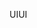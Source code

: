 <span data-ttu-id="fe8ce-101">UI</span><span class="sxs-lookup"><span data-stu-id="fe8ce-101">UI</span></span>